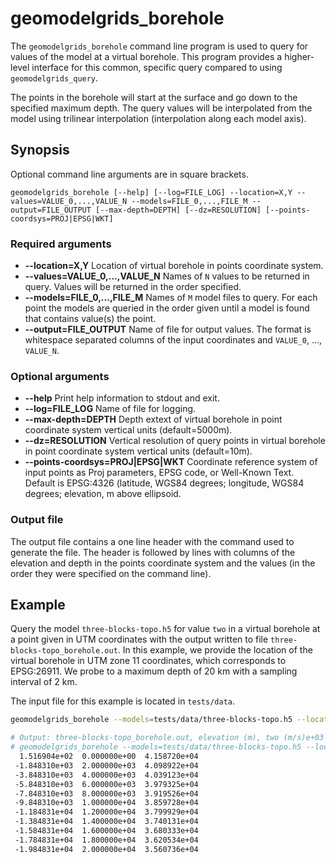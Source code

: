 # geomodelgrids_borehole

The `geomodelgrids_borehole` command line program is used to query for
values of the model at a virtual borehole. This program provides a
higher-level interface for this common, specific query compared to
using `geomodelgrids_query`.

The points in the borehole will start at the surface and go down to
the specified maximum depth. The query values will be interpolated
from the model using trilinear interpolation (interpolation along each
model axis).


## Synopsis

Optional command line arguments are in square brackets.

```
geomodelgrids_borehole [--help] [--log=FILE_LOG] --location=X,Y --values=VALUE_0,...,VALUE_N --models=FILE_0,...,FILE_M --output=FILE_OUTPUT [--max-depth=DEPTH] [--dz=RESOLUTION] [--points-coordsys=PROJ|EPSG|WKT]
```

### Required arguments

* **--location=X,Y** Location of virtual borehole in points coordinate system.
* **--values=VALUE_0,...,VALUE_N** Names of `N` values to be returned in
  query. Values will be returned in the order specified.
* **--models=FILE_0,...,FILE_M** Names of `M` model files to
  query. For each point the models are queried in the order given
  until a model is found that contains value(s) the point.
* **--output=FILE_OUTPUT** Name of file for output values. The format
  is whitespace separated columns of the input coordinates and
  `VALUE_0`, ..., `VALUE_N`.

### Optional arguments

* **--help** Print help information to stdout and exit.
* **--log=FILE_LOG** Name of file for logging.
* **--max-depth=DEPTH** Depth extext of virtual borehole in point
  coordinate system vertical units (default=5000m).
* **--dz=RESOLUTION** Vertical resolution of query points in virtual
  borehole in point coordinate system vertical units (default=10m).
* **--points-coordsys=PROJ|EPSG|WKT** Coordinate reference system of
  input points as Proj parameters, EPSG code, or Well-Known
  Text. Default is EPSG:4326 (latitude, WGS84 degrees; longitude,
  WGS84 degrees; elevation, m above ellipsoid.


### Output file

The output file contains a one line header with the command used to
generate the file. The header is followed by lines with columns of the
elevation and depth in the points coordinate system and the values (in
the order they were specified on the command line).


## Example

Query the model `three-blocks-topo.h5` for value `two` in a virtual
borehole at a point given in UTM coordinates with the output written
to file `three-blocks-topo_borehole.out`. In this example, we provide
the location of the virtual borehole in UTM zone 11 coordinates, which
corresponds to EPSG:26911. We probe to a maximum depth of 20 km with a
sampling interval of 2 km.

The input file for this example is located in `tests/data`.

```bash
geomodelgrids_borehole --models=tests/data/three-blocks-topo.h5 --location=436201.11,3884356.88 --max-depth=20.0e+3 --dz=2000.0 --output=tests/data/three-blocks-topo_borehole.out --values=two --points-coordsys=EPSG:26911

# Output: three-blocks-topo_borehole.out, elevation (m), two (m/s)e+03
# geomodelgrids_borehole --models=tests/data/three-blocks-topo.h5 --location=436201.11,3884356.88 --max-depth=20.0e+3 --dz=2000.0 --output=tests/data/three-blocks-topo_borehole.out --values=two --points-coordsys=EPSG:26911
  1.516904e+02  0.000000e+00  4.158720e+04
 -1.848310e+03  2.000000e+03  4.098922e+04
 -3.848310e+03  4.000000e+03  4.039123e+04
 -5.848310e+03  6.000000e+03  3.979325e+04
 -7.848310e+03  8.000000e+03  3.919526e+04
 -9.848310e+03  1.000000e+04  3.859728e+04
 -1.184831e+04  1.200000e+04  3.799929e+04
 -1.384831e+04  1.400000e+04  3.740131e+04
 -1.584831e+04  1.600000e+04  3.680333e+04
 -1.784831e+04  1.800000e+04  3.620534e+04
 -1.984831e+04  2.000000e+04  3.560736e+04
 ```
